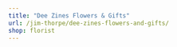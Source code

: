 ```yaml
---
title: "Dee Zines Flowers & Gifts"
url: /jim-thorpe/dee-zines-flowers-and-gifts/
shop: florist
---
```

